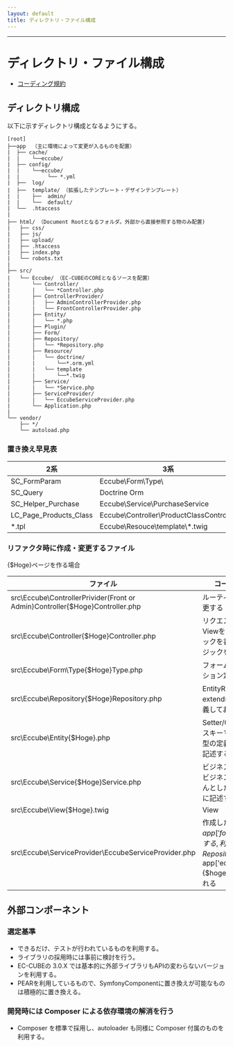 ```yaml
---
layout: default
title: ディレクトリ・ファイル構成
---
```


---

# ディレクトリ・ファイル構成

* [コーディング規約](https://github.com/EC-CUBE/ec-cube/wiki/%E3%82%B3%E3%83%BC%E3%83%87%E3%82%A3%E3%83%B3%E3%82%B0%E8%A6%8F%E7%B4%84)

## ディレクトリ構成

以下に示すディレクトリ構成となるようにする。

```
[root]
├──app  （主に環境によって変更が入るものを配置）
|  ├── cache/
|  |    └──eccube/
|  ├── config/
|  |    └──eccube/
|  |         └── *.yml
|  ├──  log/
|  ├──  template/ （拡張したテンプレート・デザインテンプレート）
|  |    ├──  admin/
|  |    └──  default/
|  └──  .htaccess
|
├── html/ （Document Rootとなるフォルダ。外部から直接参照する物のみ配置)
|   ├── css/
|   ├── js/
|   ├── upload/
|   ├── .htaccess
|   ├── index.php
|   └── robots.txt
|
├── src/
|   └── Eccube/ （EC-CUBEのCOREとなるソースを配置）
|       └── Controller/
|       |   └── *Controller.php
|       ├── ControllerProvider/
|       |   ├── AdminControllerProvider.php
|       |   └── FrontControllerProvider.php
|       ├── Entity/
|       |   └── *.php
|       ├── Plugin/
|       ├── Form/
|       ├── Repository/
|       |   └── *Repository.php
|       ├── Resource/
|       |   └── doctrine/
|       |       └──*.orm.yml
|       |   └── template
|       |       └──*.twig
|       ├── Service/
|       |   └── *Service.php
|       ├── ServiceProvider/
|       |   └── EccubeServiceProvider.php
|       └── Application.php
|
└── vendor/
    ├── */
    └── autoload.php
```


### 置き換え早見表

| 2系                    | 3系                                      |
|------------------------|------------------------------------------|
| SC_FormParam           | Eccube\Form\Type\                        |
| SC_Query               | Doctrine Orm                              |
| SC\_Helper\_Purchase     | Eccube\Service\PurchaseService           |
| LC\_Page\_Products\_Class | Eccube\Controller\ProductClassController |
| *.tpl                  | Eccube\Resouce\template\\*.twig                       |


### リファクタ時に作成・変更するファイル
{$Hoge}ページを作る場合

| ファイル | コーディング内容 |
|-----|------|
| src\Eccube\ControllerPrivider\(Front or Admin)Controller\{$Hoge}Controller.php | ルーティングを追加・変更する |
| src\Eccube\Controller\{$Hoge}Controller.php  | リクエストを受けて、Viewを出し分けるロジックを書く、 ビジネスロジックをもたない |
| src\Eccube\Form\Type\{$Hoge}Type.php | フォーム項目とバリデーション定義を作成する |
| src\Eccube\Repository\{$Hoge}Repository.php |  EntityRepositoryをextendsしたClassを定義しておく |
| src\Eccube\Entity\{$Hoge}.php | Setter/Getterを記述, DBスキーマと紐づくため、型の定義などをしっかり記述する|
| src\Eccube\Service\{$Hoge}Service.php | ビジネスロジックを書く ビジネスロジックはちゃんとしたOOPとなるように記述する |
| src\Eccube\View\{$Hoge}.twig |  View |
| src\Eccube\ServiceProvider\EccubeServiceProvider.php | 作成したForm\Typeを$app['form.types']に記述する, 利用するRepositoryを$app['eccube.repository.{$hoge}']としてDICにいれる |

## 外部コンポーネント

### 選定基準

* できるだけ、テストが行われているものを利用する。
* ライブラリの採用時には事前に検討を行う。
* EC-CUBEの 3.0.X では基本的に外部ライブラリもAPIの変わらないバージョンを利用する。
* PEARを利用しているもので、SymfonyComponentに置き換えが可能なものは積極的に置き換える。

### 開発時には Composer による依存環境の解消を行う

* Composer を標準で採用し、autoloader も同様に Composer 付属のものを利用する。